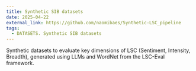```yaml
---
title: Synthetic SIB datasets
date: 2025-04-22
external_link: https://github.com/naomibaes/Synthetic-LSC_pipeline
tags:
  - DATASETS. Synthetic SIB datasets
---
```


Synthetic datasets to evaluate key dimensions of LSC (Sentiment, Intensity, Breadth), generated using LLMs and WordNet from the LSC-Eval framework. 

<!--more-->
